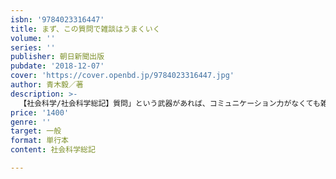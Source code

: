 ```yaml
---
isbn: '9784023316447'
title: まず、この質問で雑談はうまくいく
volume: ''
series: ''
publisher: 朝日新聞出版
pubdate: '2018-12-07'
cover: 'https://cover.openbd.jp/9784023316447.jpg'
author: 青木毅／著
description: >-
  【社会科学/社会科学総記】質問」という武器があれば、コミュニケーション力がなくても雑談ができる、相手に好印象を与えられる。営業のプロが教える「質問」さえできれば、話術も雑学も、元気のよさも、お世辞も、忖度も、空気を読む力もいらない！
price: '1400'
genre: ''
target: 一般
format: 単行本
content: 社会科学総記

---
```


